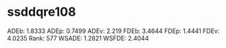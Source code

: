 # ssddqre108

ADEb: 1.8333
ADEp: 0.7499
ADEv: 2.219
FDEb: 3.4644
FDEp: 1.4441
FDEv: 4.0235
Rank: 577
WSADE: 1.2821
WSFDE: 2.4044